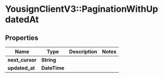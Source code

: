 # YousignClientV3::PaginationWithUpdatedAt

## Properties
Name | Type | Description | Notes
------------ | ------------- | ------------- | -------------
**next_cursor** | **String** |  | 
**updated_at** | **DateTime** |  | 

